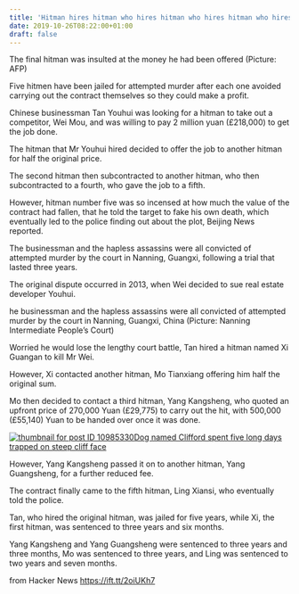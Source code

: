 ```yaml
---
title: 'Hitman hires hitman who hires hitman who hires hitman who hires hitman'
date: 2019-10-26T08:22:00+01:00
draft: false
---
```


The final hitman was insulted at the money he had been offered (Picture: AFP)

Five hitmen have been jailed for attempted murder after each one avoided carrying out the contract themselves so they could make a profit.

Chinese businessman Tan Youhui was looking for a hitman to take out a competitor, Wei Mou, and was willing to pay 2 million yuan (£218,000) to get the job done.

The hitman that Mr Youhui hired decided to offer the job to another hitman for half the original price.

The second hitman then subcontracted to another hitman, who then subcontracted to a fourth, who gave the job to a fifth.

However, hitman number five was so incensed at how much the value of the contract had fallen, that he told the target to fake his own death, which eventually led to the police finding out about the plot, Beijing News reported.

The businessman and the hapless assassins were all convicted of attempted murder by the court in Nanning, Guangxi, following a trial that lasted three years.

The original dispute occurred in 2013, when Wei decided to sue real estate developer Youhui.

he businessman and the hapless assassins were all convicted of attempted murder by the court in Nanning, Guangxi, China (Picture: Nanning Intermediate People’s Court)

Worried he would lose the lengthy court battle, Tan hired a hitman named Xi Guangan to kill Mr Wei.

However, Xi contacted another hitman, Mo Tianxiang offering him half the original sum.

Mo then decided to contact a third hitman, Yang Kangsheng, who quoted an upfront price of 270,000 Yuan (£29,775) to carry out the hit, with 500,000 (£55,140) Yuan to be handed over once it was done.

[![thumbnail for post ID 10985330](https://metro.co.uk/wp-content/themes/metro-parent/img/fallback.png)Dog named Clifford spent five long days trapped on steep cliff face](https://metro.co.uk/2019/10/25/dog-named-clifford-spent-five-long-days-trapped-steep-cliff-face-10985330/)

However, Yang Kangsheng passed it on to another hitman, Yang Guangsheng, for a further reduced fee.

The contract finally came to the fifth hitman, Ling Xiansi, who eventually told the police.

Tan, who hired the original hitman, was jailed for five years, while Xi, the first hitman, was sentenced to three years and six months.

Yang Kangsheng and Yang Guangsheng were sentenced to three years and three months, Mo was sentenced to three years, and Ling was sentenced to two years and seven months.

  
  
from Hacker News https://ift.tt/2oiUKh7